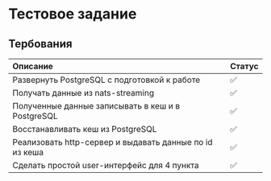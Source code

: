 # **Тестовое задание**

## **Тербования**

Описание | Статус
:------|:------------
Развернуть PostgreSQL с подготовкой к работе  | ✅
Получать данные из nats-streaming| ✅
Полученные данные записывать в кеш и в PostgreSQL | ✅
Восстанавливать кеш из PostgreSQL | ✅
Реализовать http-сервер и выдавать данные по id из кеша | ✅
Сделать простой user-интерфейс для 4 пункта | ✅
